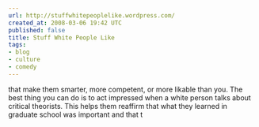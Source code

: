 ```yaml
---
url: http://stuffwhitepeoplelike.wordpress.com/
created_at: 2008-03-06 19:42 UTC
published: false
title: Stuff White People Like
tags:
- blog
- culture
- comedy
---
```


that make them smarter, more competent, or more likable than you. The best thing you can do is to act impressed when a white person talks about critical theorists. This helps them reaffirm that what they learned in graduate school was important and that t
